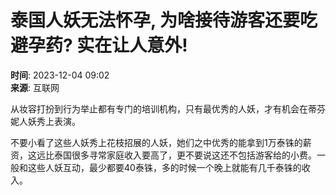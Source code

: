 # 泰国人妖无法怀孕, 为啥接待游客还要吃避孕药? 实在让人意外!

**时间**: 2023-12-04 09:02  
**来源**: 互联网

从妆容打扮到行为举止都有专门的培训机构，只有最优秀的人妖，才有机会在蒂芬妮人妖秀上表演。

不要小看了这些人妖秀上花枝招展的人妖，她们之中优秀的能拿到1万泰铢的薪资，这远比泰国很多寻常家庭收入要高了，更不要说这还不包括游客给的小费。一般和这些人妖互动，最少都要40泰铢，多的时候一个晚上就能有几千泰铢的收入。